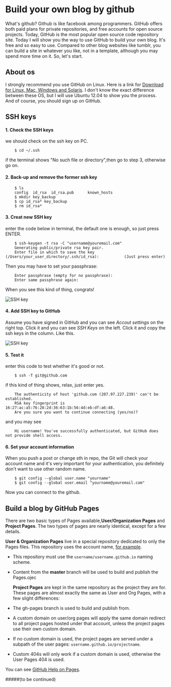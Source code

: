 # Build your own blog by github

What's github? Github is like facebook among programmers. GitHub offers both paid plans for private repositories, and free accounts for open source projects. Today, GitHub is the most popular open source code repository site.
Today I will show you the way to use GitHub to build your own blog. It's free and so easy to use. Compared to other blog websites like tumblr, you can build a site in whatever you like, not in a template, although you may spend more time on it.
So, let's start.

## About os

I strongly recommend you use GitHub on Linux. Here is a link for [Download for Linux, Mac, Windows and Solaris](http://git-scm.com/downloads). I don't know the exact difference between these OS, but I will use Ubuntu 12.04 to show you the process.
And of course, you should sign up on GitHub.

## SSH keys

#### 1. Check the SSH keys

we should check on the ssh key on PC.

        $ cd ~/.ssh

if the terminal shows "No such file or directory",then go to step 3, otherwise go on.

#### 2. Back-up and remove the former ssh key

        $ ls
        config  id_rsa  id_rsa.pub      known_hosts
        $ mkdir key_backup
        $ cp id_rsa* key_backup
        $ rm id_rsa*

#### 3. Creat new SSH key

enter the code below in terminal, the default one is enough, so just press ENTER.

        $ ssh-keygen -t rsa -C "username@youremail.com"
        Generating public/private rsa key pair.
        Enter file in which to save the key (/Users/your_user_directory/.ssh/id_rsa):	        (Just press enter)

Then you may have to set your passphrase:

        Enter passphrase (empty for no passphrase):
        Enter same passphrase again:

When you see this kind of thing, congrats!

![SSH key](http://img.readitlater.com/i/beiyuu.com/images/githubpages/ssh-key-set/RS/w680.png)

#### 4. Add SSH key to GitHub

Assume you have signed in GitHub and you can see _Accout settings_ on the right top. Click it and you can see _SSH Keys_ on the left. Click it and copy the ssh keys in the column. Like this.

![SSH key](http://img.readitlater.com/i/beiyuu.com/images/githubpages/bootcamp_1_ssh/RS/w680.jpg)

#### 5. Test it

enter this code to test whether it's good or not.

        $ ssh -T git@github.com

if this kind of thing shows, relax, just enter yes.

        The authenticity of host 'github.com (207.97.227.239)' can't be established.
        RSA key fingerprint is 16:27:ac:a5:76:28:2d:36:63:1b:56:4d:eb:df:a6:48.
        Are you sure you want to continue connecting (yes/no)?

and you may see

        Hi username! You've successfully authenticated, but GitHub does not provide shell access.

#### 6. Set your account information

When you push a post or change sth in repo, the Git will check your account name and it's very important for your authentication, you definitely don't want to use other random name.

        $ git config --global user.name "yourname"
        $ git config --global user.email "yourname@youremail.com"


Now you can connect to the github.

## Build a blog by GitHub Pages

There are two basic types of Pages available,**User/Organization Pages** and **Project Pages**. The two types of pages are nearly identical, except for a few details.

**User & Organization Pages** live in a special repository dedicated to only the Pages files. This repository uses the account name, [for example](atmos/atmos.github.io).

- This repository must use the `username/username.github.io` naming scheme.

- Content from the **master** branch will be used to build and publish the Pages.ojec

  **Project Pages** are kept in the same repository as the project they are for. These pages are almost exactly the same as User and Org Pages, with a few slight differences:

- The gh-pages branch is used to build and publish from.

- A custom domain on user/org pages will apply the same domain redirect to all project pages hosted under that account, unless the project pages use their own custom domain.

- If no custom domain is used, the project pages are served under a subpath of the user pages: `username.github.io/projectname`.

- Custom 404s will only work if a custom domain is used, otherwise the User Pages 404 is used.

You can see [GitHub Help on Pages](https://help.github.com/articles/user-organization-and-project-pages).

#####(to be continued)

